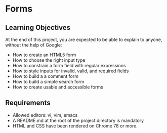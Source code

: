 # Forms

## Learning Objectives

At the end of this project, you are expected to be able to explain to anyone, without the help of Google:

- How to create an HTML5 form
- How to choose the right input type
- How to constrain a form field with regular expressions
- How to style inputs for invalid, valid, and required fields
- How to build a a comment form
- How to build a simple search form
- How to create usable and accessible forms

## Requirements

- Allowed editors: vi, vim, emacs
- A README.md at the root of the project directory is mandatory
- HTML and CSS have been rendered on Chrome 78 or more.